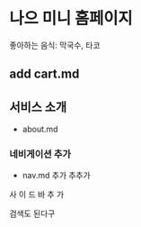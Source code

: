 # 나으 미니 홈페이지
좋아하는 음식: 막국수, 타코

## add cart.md

## 서비스 소개
- about.md
### 네비게이션 추가
- nav.md 추가 추추가

사 이 드 바 추 가 

검색도 된다구

